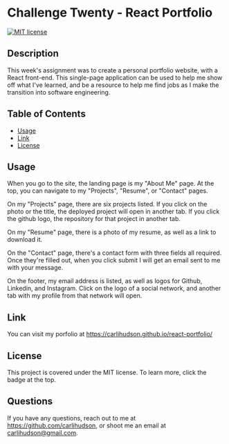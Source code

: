 #  Challenge Twenty - React Portfolio

  [![MIT license](https://img.shields.io/badge/License-MIT-blue.svg)](https://choosealicense.com/licenses/mit//)
        
  ## Description
   This week's assignment was to create a personal portfolio website, with a React front-end. This single-page application can be used to help me show off what I've learned, and be a resource to help me find jobs as I make the transition into software engineering.
  
  ## Table of Contents
  - [Usage](#usage)
  - [Link](#link)
  - [License](#license)
  
  ## Usage
  When you go to the site, the landing page is my "About Me" page. At the top, you can navigate to my "Projects", "Resume", or "Contact" pages. 

  On my "Projects" page, there are six projects listed. If you click on the photo or the title, the deployed project will open in another tab. If you click the github logo, the repository for that project in another tab. 

  On my "Resume" page, there is a photo of my resume, as well as a link to download it. 

  On the "Contact" page, there's a contact form with three fields all required. Once they're filled out, when you click submit I will get an email sent to me with your message. 

  On the footer, my email address is listed, as well as logos for Github, Linkedin, and Instagram. Click on the logo of a social network, and another tab with my profile from that network will open. 

  ## Link
  You can visit my porfolio at https://carlihudson.github.io/react-portfolio/ 
  
  ## License
  This project is covered under the MIT license. To learn more, click the badge at the top.

  ## Questions
  If you have any questions, reach out to me at https://github.com/carlihudson, or shoot me an email at carlihudson@gmail.com.
   